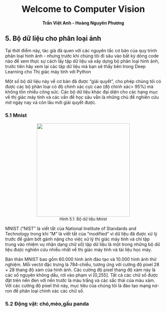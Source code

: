 # <center> Welcome to Computer Vision</center>
 **<center>Trần Việt Anh - Hoàng Nguyên Phương</center>** 

## 5. Bộ dữ liệu cho phân loại ảnh
Tại thời điểm này, tác giả đã quen với các nguyên tắc cơ bản của quy trình phân loại hình ảnh - nhưng trước khi chúng tôi đi sâu vào bất kỳ dòng code nào để xem thực sự cách lấy tập dữ liệu và xây dựng bộ phân loại hình ảnh, trước tiên hãy xem lại các tập dữ liệu mà bạn sẽ thấy bên trong Deep Learning cho Thị giác máy tính với Python

Một số bộ dữ liệu này về cơ bản đã được “giải quyết”, cho phép chúng tôi có được các bộ phân loại có độ chính xác cực cao (độ chính xác> 95%) mà không tốn nhiều công sức. Các bộ dữ liệu khác đại diện cho các hạng mục về thị giác máy tính và các vấn đề học sâu vẫn là những chủ đề nghiên cứu mở ngày nay và còn lâu mới giải quyết được.

### 5.1 Mnist

<center><img src="https://storage.googleapis.com/tfds-data/visualization/fig/mnist-3.0.1.png" width="300"/></center>
<center><font size="-1">Hình 5.1: Bộ dữ liệu Mnist</font></center>

MNIST (“NIST” là viết tắt của National Institute of Standards and Technology trong khi “M” là viết tắt của “modified” vì dữ liệu đã được xử lý trước để giảm bớt gánh nặng cho việc xử lý thị giác máy tính và chỉ tập trung vào nhiệm vụ nhận dạng chữ số) tập dữ liệu là một trong những bộ dữ liệu được nghiên cứu nhiều nhất về thị giác máy tính và tài liệu học máy.

Bản thân MNIST bao gồm 60.000 hình ảnh đào tạo và 10.000 hình ảnh thử nghiệm. Mỗi vectơ đặc trưng là 784-chiều, tương ứng với cường độ pixel 28 × 28 thang độ xám của hình ảnh. Các cường độ pixel thang độ xám này là các số nguyên không dấu, rơi vào phạm vi [0,255]. Tất cả các chữ số được đặt trên nền đen với nền trước là màu trắng và các sắc thái của màu xám. Với các cường độ pixel thô này, mục tiêu của chúng tôi là đào tạo mạng nơ-ron để phân loại chính xác các chữ số.

### 5.2 Động vật: chó,mèo,gấu panda


